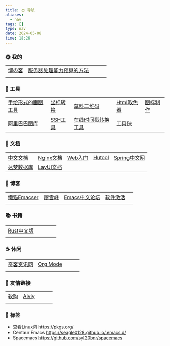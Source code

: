 ```yaml
---
title: 🌞 导航
aliases: 
  - nav
tags: []
type: nav
date: 2024-05-08
time: 18:26
---
```

    
### 🌞 我的

|       |       |       |       |       |
|-------|-------|-------|-------|-------|
| [博の客](https://kylinBachelor.github.io) | [服务器处理能力预算的方法](https://www.cnblogs.com/ngd-mzl/p/16903919.html) |  |  |  |
|  |  |  |  |   |


### 🔨 工具

|       |       |       |       |       |
|-------|-------|-------|-------|-------|
| [手绘形式的画图工具](https://excalidraw.com/) | [坐标转换](https://tool.lu/coordinate/) | [草料二维码](https://cli.im/) | [Html取色器](https://m.runoob.com/tags/html-colorpicker.html) | [图标制作](https://www.bitbug.net/) |
| [阿里巴巴图库](https://www.iconfont.cn/) | [SSH工具](https://mobaxterm.mobatek.net/download.html) | [在线时间戳转换工具](https://www.beijing-time.org/shijianchuo/) | [工具侠](http://tool.6zkx.com/Tools/Certificate/CertNumMakeUp) |       |


### 📑 文档
|       |       |       |       |       |
|-------|-------|-------|-------|-------|
| [中文文档](https://cntofu.com/) | [Nginx文档](https://blog.redis.com.cn/doc/) | [Web入门](https://developer.mozilla.org/zh-CN/docs/Learn/Getting_started_with_the_web) | [Hutool](https://www.hutool.cn/) | [Spring中文网](https://springdoc.cn/) |
| [达梦数据库](https://eco.dameng.com/document/dm/zh-cn/faq/) | [LayUI文档](https://lln.kim/layui/doc/) |  |  |       |

### 🍺 博客

|       |       |       |       |       |
|-------|-------|-------|-------|-------|
| [懒猫Emacser](https://manateelazycat.github.io/) | [廖雪峰](https://www.liaoxuefeng.com/) | [Emacs中文论坛](https://emacs-china.org/) | [软件激活](https://www.exception.site/) |  |
|  |  |  |  |       |

### 📚 书籍
|       |       |       |       |       |
|-------|-------|-------|-------|-------|
| [Rust中文版](https://rust.bootcss.com/)  |  |  |  |  |
|  |  |  |  |       |

### ☕️ 休闲
|       |       |       |       |       |
|-------|-------|-------|-------|-------|
| [奇客资讯网](https://www.solidot.org/)  | [Org Mode](https://blog.csdn.net/u010994434/article/details/113647518) |  |  |  |
|  |  |  |  |       |
### 🧲 友情链接
|       |       |       |       |       |
|-------|-------|-------|-------|-------|
| [软购](https://apsgo.com/store/product/windows-11?id=703) | [Aiviy](https://www.aiviy.com/item/workstations) |  |  |  |
|  |  |  |  |       |

### 🔖 标签

- 查看Linux包    https://pkgs.org/
- Centaur Emacs  https://seagle0128.github.io/.emacs.d/
- Spacemacs     https://github.com/syl20bnr/spacemacs
